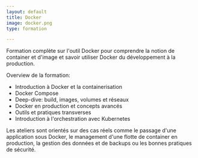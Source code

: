 ```yaml
---
layout: default
title: Docker
image: docker.png
type: formation

---
```


Formation complète sur l'outil Docker pour comprendre la notion de container et d'image et savoir utiliser Docker du développement à la production.

Overview de la formation:
- Introduction à Docker et la containerisation
- Docker Compose
- Deep-dive: build, images, volumes et réseaux
- Docker en production et concepts avancés
- Outils et pratiques transverses
- Introduction à l'orchestration avec Kubernetes

Les ateliers sont orientés sur des cas réels comme le passage d'une application sous Docker, le management d'une flotte de container en production, la gestion des données et de backups ou les bonnes pratiques de sécurité.

